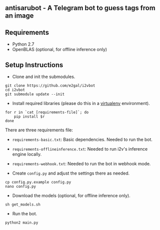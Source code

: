 antisarubot - A Telegram bot to guess tags from an image
-----

## Requirements
- Python 2.7
- OpenBLAS (optional, for offline inference only)

## Setup Instructions
- Clone and init the submodules.
```
git clone https://github.com/e2gal/i2vbot
cd i2vbot
git submodule update --init
```

- Install required libraries (please do this in a
  [virtualenv](https://virtualenv.pypa.io/en/stable/) environment).
```
for r in `cat [requirements-file]`; do
    pip install $r
done
```
  There are three requirements file:
  - `requirements-basic.txt`: Basic dependencies. Needed to run the bot.
  - `requirements-offlineinference.txt`: Needed to run i2v's inference engine locally.
  - `requirements-webhook.txt`: Needed to run the bot in webhook mode.

- Create `config.py` and adjust the settings there as needed.
```
cp config.py.example config.py
nano config.py
```

- Download the models (optional, for offline inference only).
```
sh get_models.sh
```

- Run the bot.
```
python2 main.py
```
